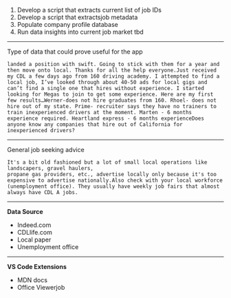 
1. Develop a script that extracts current list of job IDs
2. Develop a script that extractsjob metadata
3. Populate company profile database
4. Run data insights into current job market
   tbd

---



Type of data that could prove useful for the app

```
landed a position with swift. Going to stick with them for a year and then move onto local. Thanks for all the help everyone.Just received my CDL a few days ago from 160 driving academy. I attempted to find a local job, I’ve looked through about 40-50 ads for local gigs and can’t find a single one that hires without experience. I started looking for Megas to join to get some experience. Here are my first few results…Werner-does not hire graduates from 160. Rhoel- does not hire out of my state. Prime- recruiter says they have no trainers to train inexperienced drivers at the moment. Marten - 6 months experience required. Heartland express - 6 months experienceDoes anyone know any companies that hire out of California for inexperienced drivers?
```



---



General job seeking advice

```
It's a bit old fashioned but a lot of small local operations like landscapers, gravel haulers,
propane gas providers, etc., advertise locally only because it's too expensive to advertise nationally.Also check with your local workforce (unemployment office). They usually have weekly job fairs that almost always have CDL A jobs.
```



---

**Data Source**

* Indeed.com
* CDLlife.com
* Local paper
* Unemployment office


---



**VS Code Extensions**

* MDN docs
* Office Viewerjob
